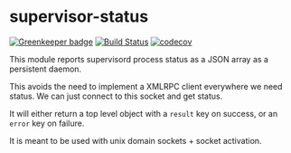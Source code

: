 # supervisor-status

[![Greenkeeper badge](https://badges.greenkeeper.io/intel-hpdd/supervisor-status.svg)](https://greenkeeper.io/)
[![Build Status](https://travis-ci.org/intel-hpdd/supervisor-status.svg?branch=master)](https://travis-ci.org/intel-hpdd/supervisor-status)
[![codecov](https://codecov.io/gh/intel-hpdd/supervisor-status/branch/master/graph/badge.svg)](https://codecov.io/gh/intel-hpdd/supervisor-status)

This module reports supervisord process status as a JSON array as a persistent daemon.

This avoids the need to implement a XMLRPC client everywhere we need status. We can just
connect to this socket and get status.

It will either return a top level object with a `result` key on success, or an `error` key
on failure.

It is meant to be used with unix domain sockets + socket activation.
